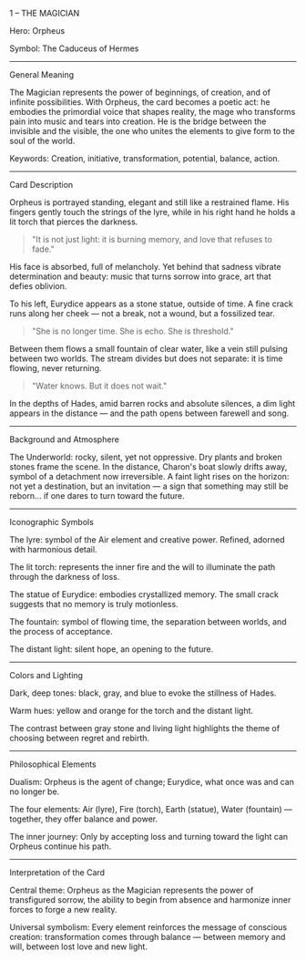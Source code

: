 1 – THE MAGICIAN

Hero: Orpheus

Symbol: The Caduceus of Hermes


---

General Meaning

The Magician represents the power of beginnings, of creation, and of infinite possibilities.
With Orpheus, the card becomes a poetic act: he embodies the primordial voice that shapes reality, the mage who transforms pain into music and tears into creation.
He is the bridge between the invisible and the visible, the one who unites the elements to give form to the soul of the world.

Keywords: Creation, initiative, transformation, potential, balance, action.


---

Card Description

Orpheus is portrayed standing, elegant and still like a restrained flame.
His fingers gently touch the strings of the lyre, while in his right hand he holds a lit torch that pierces the darkness.

> "It is not just light: it is burning memory, and love that refuses to fade."



His face is absorbed, full of melancholy. Yet behind that sadness vibrate determination and beauty:
music that turns sorrow into grace, art that defies oblivion.

To his left, Eurydice appears as a stone statue, outside of time.
A fine crack runs along her cheek — not a break, not a wound, but a fossilized tear.

> "She is no longer time. She is echo. She is threshold."



Between them flows a small fountain of clear water, like a vein still pulsing between two worlds.
The stream divides but does not separate: it is time flowing, never returning.

> "Water knows. But it does not wait."



In the depths of Hades, amid barren rocks and absolute silences, a dim light appears in the distance —
and the path opens between farewell and song.


---

Background and Atmosphere

The Underworld: rocky, silent, yet not oppressive. Dry plants and broken stones frame the scene.
In the distance, Charon's boat slowly drifts away, symbol of a detachment now irreversible.
A faint light rises on the horizon: not yet a destination, but an invitation —
a sign that something may still be reborn… if one dares to turn toward the future.


---

Iconographic Symbols

The lyre: symbol of the Air element and creative power. Refined, adorned with harmonious detail.

The lit torch: represents the inner fire and the will to illuminate the path through the darkness of loss.

The statue of Eurydice: embodies crystallized memory. The small crack suggests that no memory is truly motionless.

The fountain: symbol of flowing time, the separation between worlds, and the process of acceptance.

The distant light: silent hope, an opening to the future.



---

Colors and Lighting

Dark, deep tones: black, gray, and blue to evoke the stillness of Hades.

Warm hues: yellow and orange for the torch and the distant light.

The contrast between gray stone and living light highlights the theme of choosing between regret and rebirth.



---

Philosophical Elements

Dualism: Orpheus is the agent of change; Eurydice, what once was and can no longer be.

The four elements: Air (lyre), Fire (torch), Earth (statue), Water (fountain) — together, they offer balance and power.

The inner journey: Only by accepting loss and turning toward the light can Orpheus continue his path.



---

Interpretation of the Card

Central theme:
Orpheus as the Magician represents the power of transfigured sorrow,
the ability to begin from absence and harmonize inner forces to forge a new reality.

Universal symbolism:
Every element reinforces the message of conscious creation:
transformation comes through balance — between memory and will, between lost love and new light.
